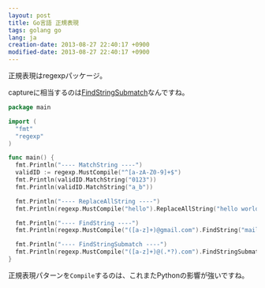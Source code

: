 ```yaml
---
layout: post
title: Go言語 正規表現
tags: golang go
lang: ja
creation-date: 2013-08-27 22:40:17 +0900
modified-date: 2013-08-27 22:40:17 +0900
---
```


正規表現はregexpパッケージ。

captureに相当するのは[FindStringSubmatch](http://golang.org/pkg/regexp/#example_Regexp_FindStringSubmatch)なんですね。

```go
package main

import (
  "fmt"
  "regexp"
)

func main() {
  fmt.Println("---- MatchString ----")
  validID := regexp.MustCompile("^[a-zA-Z0-9]+$")
  fmt.Println(validID.MatchString("0123"))
  fmt.Println(validID.MatchString("a_b"))

  fmt.Println("---- ReplaceAllString ----")
  fmt.Println(regexp.MustCompile("hello").ReplaceAllString("hello world", "HELLO"))

  fmt.Println("---- FindString ----")
  fmt.Println(regexp.MustCompile("([a-z]+)@gmail.com").FindString("mail: yourname@gmail.com"))

  fmt.Println("---- FindStringSubmatch ----")
  fmt.Println(regexp.MustCompile("([a-z]+)@(.*?).com").FindStringSubmatch("mail: yourname@gmail.com"))
}
```

正規表現パターンを`Compile`するのは、これまたPythonの影響が強いですね。
